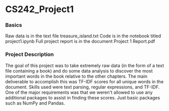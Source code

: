 # CS242_Project1

### Basics
Raw data is in the text file treasure_island.txt
Code is in the notebook titled project1.ipynb
Full project report is in the document Project 1 Report.pdf

### Project Description
The goal of this project was to take extremely raw data (in the form of a text file containing a book) and do some data analysis to discover the most important words in the book relative to the other chapters. The main deliverable to accomplish this was TF-IDF scores for all unique words in the document. Skills used were text parsing, regular expressions, and TF-IDF. One of the major requirements was that we weren't allowed to use any additional packages to assist in finding these scores. Just basic packages such as NumPy and Pandas.
